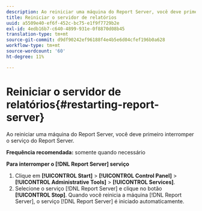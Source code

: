 ```yaml
---
description: Ao reiniciar uma máquina do Report Server, você deve primeiro interromper o serviço do Report Server.
title: Reiniciar o servidor de relatórios
uuid: a5509e40-ef6f-452c-bc75-e1f9f7729b2e
exl-id: 4edb16b7-c640-4899-931e-0f8870d08b45
translation-type: tm+mt
source-git-commit: d9df90242ef96188f4e4b5e6d04cfef196b0a628
workflow-type: tm+mt
source-wordcount: '60'
ht-degree: 11%

---
```


# Reiniciar o servidor de relatórios{#restarting-report-server}

Ao reiniciar uma máquina do Report Server, você deve primeiro interromper o serviço do Report Server.

**Frequência recomendada:** somente quando necessário

**Para interromper o  [!DNL Report Server] serviço**

1. Clique em **[!UICONTROL Start]** > **[!UICONTROL Control Panel]** > **[!UICONTROL Administrative Tools]** > **[!UICONTROL Services]**.
1. Selecione o serviço [!DNL Report Server] e clique no botão **[!UICONTROL Stop]**.
Quando você reinicia a máquina [!DNL Report Server], o serviço [!DNL Report Server] é iniciado automaticamente.
